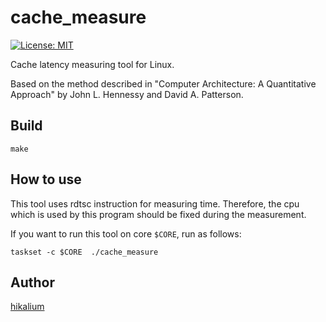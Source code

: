 # cache_measure
[![License: MIT](https://img.shields.io/badge/License-MIT-yellow.svg)](https://opensource.org/licenses/MIT)

Cache latency measuring tool for Linux.

Based on the method described in "Computer Architecture: A Quantitative Approach" by John L. Hennessy and David A. Patterson.

## Build
```
make
```

## How to use
This tool uses rdtsc instruction for measuring time.
Therefore, the cpu which is used by this program should be fixed during the measurement.

If you want to run this tool on core `$CORE`, run as follows:
```
taskset -c $CORE  ./cache_measure
```

## Author
[hikalium](https://github.com/hikalium)
